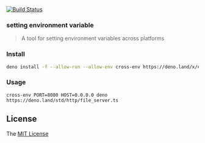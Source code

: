 [![Build Status](https://github.com/axetroy/deno_cross_env/workflows/test/badge.svg)](https://github.com/axetroy/deno_cross_env/actions)

### setting environment variable

> A tool for setting environment variables across platforms

### Install

```bash
deno install -f --allow-run --allow-env cross-env https://deno.land/x/cross_env@v0.2.0/mod.ts
```

### Usage

```shell
cross-env PORT=8080 HOST=0.0.0.0 deno https://deno.land/std/http/file_server.ts
```

## License

The [MIT License](LICENSE)
